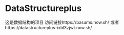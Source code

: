 # DataStructureplus
这是数据结构的项目
访问链接https://basums.now.sh/
或者https://datastructureplus-ixbl3zjwt.now.sh/
